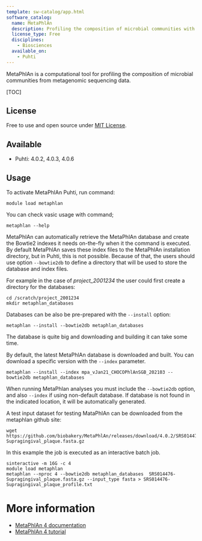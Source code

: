 ```yaml
---
template: sw-catalog/app.html
software_catalog:
  name: MetaPhlAn
  description: Profiling the composition of microbial communities with metagenomic data
  license_type: Free
  disciplines:
    - Biosciences
  available_on:
    - Puhti
---
```




MetaPhlAn is a computational tool for profiling the composition of microbial communities from metagenomic sequencing data. 

[TOC]

## License

Free to use and open source under [MIT License](https://github.com/biobakery/MetaPhlAn2/blob/master/license.txt).

## Available

*   Puhti: 4.0.2, 4.0.3, 4.0.6

## Usage

To activate MetaPhlAn Puhti, run command:

```text
module load metaphlan
```

You can check vasic usage with command;

```text
metaphlan --help
```

MetaPhlAn can automatically retrieve the MetaPhlAn database and create the Bowtie2 
indexes it needs on-the-fly when it the command is executed. By default MetaPhlAn 
saves these index files to the MetaPhlAn installation directory, but in Puhti,
this is not possible. Because of that, the users should use option `--bowtie2db` 
to define a directory that will be used to store the database and index files. 
 
For example in the case of _project_2001234_ the user could first create a directory for the databases:

```text
cd /scratch/project_2001234
mkdir metaphlan_databases
```

Databases can be also be pre-prepared with the `--install` option:

```text
metaphlan --install --bowtie2db metaphlan_databases
```

The database is quite big and downloading and building it can take 
some time.

By default, the latest MetaPhlAn database is downloaded and built. You can download a specific version with the `--index` parameter.

```text
metaphlan --install --index mpa_vJan21_CHOCOPhlAnSGB_202103 --bowtie2db metaphlan_databases
```

When running MetaPhlan analyses you must include the `--bowtie2db` option, and also `--index`
if using non-default database. If database is not found in the indicated location, it will be automatically generated.

A test input dataset for testing MataPhlAn can be downloaded from the metaphlan github site:

```text
wget https://github.com/biobakery/MetaPhlAn/releases/download/4.0.2/SRS014476-Supragingival_plaque.fasta.gz
```

In this example the job is executed as an interactive batch job.

```text
sinteractive -m 16G -c 4
module load metaphlan
metaphlan --nproc 4 --bowtie2db metaphlan_databases  SRS014476-Supragingival_plaque.fasta.gz --input_type fasta > SRS014476-Supragingival_plaque_profile.txt
```

# More information
*   [MetaPhlAn 4 documentation](https://github.com/biobakery/MetaPhlAn/wiki/MetaPhlAn-4)
*   [MetaPhlAn 4 tutorial](https://github.com/biobakery/biobakery/wiki/metaphlan4)

